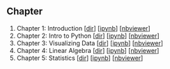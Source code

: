 Chapter
---

1. Chapter 1: Introduction [[dir](./ch01)] [[ipynb](./ch01/ch01.ipynb)] [[nbviewer](http://nbviewer.jupyter.org/github/tuanvu216/data-science-from-scratch/blob/master/my-code/ch01/ch01.ipynb)]
2. Chapter 2: Intro to Python [[dir](./ch02)] [[ipynb](./ch02/ch02%20-%20Intro%20to%20Python.ipynb)] [[nbviewer](http://nbviewer.jupyter.org/github/tuanvu216/data-science-from-scratch/blob/master/my-code/ch02/ch02%20-%20Intro%20to%20Python.ipynb)]
3. Chapter 3: Visualizing Data [[dir](./ch03)] [[ipynb](./ch03/ch03%20-%20Visualizing%20Data.ipynb)] [[nbviewer](http://nbviewer.jupyter.org/github/tuanvu216/data-science-from-scratch/blob/master/my-code/ch03/ch03%20-%20Visualizing%20Data.ipynb)]
4. Chapter 4: Linear Algebra [[dir](./ch04)] [[ipynb](./ch04/ch04.ipynb)] [[nbviewer](http://nbviewer.jupyter.org/github/tuanvu216/data-science-from-scratch/blob/master/my-code/ch04/ch04.ipynb)]
5. Chapter 5: Statistics [[dir](./ch05)] [[ipynb](./ch05/ch05.ipynb)] [[nbviewer](http://nbviewer.jupyter.org/github/tuanvu216/data-science-from-scratch/blob/master/my-code/ch05/ch05.ipynb)]
